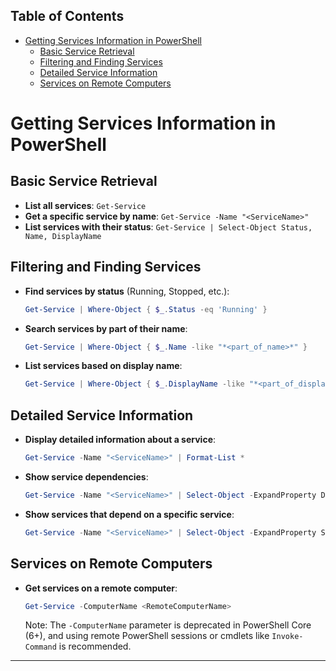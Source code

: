 ## Table of Contents

- [Getting Services Information in PowerShell](#getting\services\information\in\powershell)
  - [Basic Service Retrieval](#Basic\Service\Retrieval)
  - [Filtering and Finding Services](#Filtering\and\Finding\Services)
  - [Detailed Service Information](#Detailed\Service\Information)
  - [Services on Remote Computers](#Services\on\Remote\Computers)

# Getting Services Information in PowerShell

## Basic Service Retrieval
- **List all services**: `Get-Service`
- **Get a specific service by name**: `Get-Service -Name "<ServiceName>"`
- **List services with their status**: `Get-Service | Select-Object Status, Name, DisplayName`

## Filtering and Finding Services
- **Find services by status** (Running, Stopped, etc.):
  ```powershell
  Get-Service | Where-Object { $_.Status -eq 'Running' }
  ```
- **Search services by part of their name**:
  ```powershell
  Get-Service | Where-Object { $_.Name -like "*<part_of_name>*" }
  ```
- **List services based on display name**:
  ```powershell
  Get-Service | Where-Object { $_.DisplayName -like "*<part_of_display_name>*" }
  ```

## Detailed Service Information
- **Display detailed information about a service**:
  ```powershell
  Get-Service -Name "<ServiceName>" | Format-List *
  ```
- **Show service dependencies**:
  ```powershell
  Get-Service -Name "<ServiceName>" | Select-Object -ExpandProperty DependentServices
  ```
- **Show services that depend on a specific service**:
  ```powershell
  Get-Service -Name "<ServiceName>" | Select-Object -ExpandProperty ServicesDependedOn
  ```

## Services on Remote Computers
- **Get services on a remote computer**:
  ```powershell
  Get-Service -ComputerName <RemoteComputerName>
  ```
  Note: The `-ComputerName` parameter is deprecated in PowerShell Core (6+), and using remote PowerShell sessions or cmdlets like `Invoke-Command` is recommended.

---
